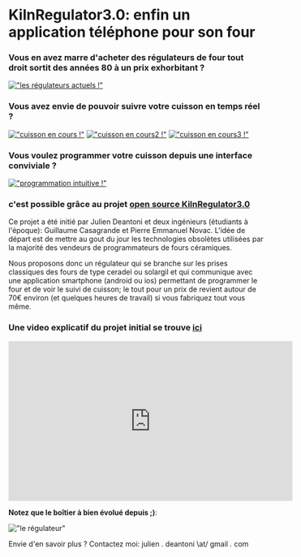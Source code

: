 # KilnRegulator3.0: enfin un application téléphone pour son four

### Vous en avez marre d'acheter des régulateurs de four tout droit sortit des années 80 à un prix exhorbitant ? 
[!["les régulateurs actuels !"](./picts/NoMoreOldKilnRegulator_small.jpg)](./picts/NoMoreOldKilnRegulator.jpg)
### Vous avez envie de pouvoir suivre votre cuisson en temps réel ?
[!["cuisson en cours !"](./picts/cuissonEnCours_small.jpeg)](./picts/cuissonEnCours.jpeg)
[!["cuisson en cours2 !"](./picts/cuissonEnCours2_small.jpeg)](./picts/cuissonEnCours2.jpeg)
[!["cuisson en cours3 !"](./picts/cuisson1_small.jpeg)](./picts/cuisson1.jpeg)
### Vous voulez programmer votre cuisson depuis une interface conviviale ?
[!["programmation intuitive !"](./picts/progModified_small.jpeg)](./picts/progModified.jpeg)

### c'est possible grâce au projet [open source KilnRegulator3.0](https://github.com/jdeantoni/KilnRegulator3.0)

Ce projet a été initié par Julien Deantoni et deux ingénieurs (étudiants à l'époque): Guillaume Casagrande et Pierre Emmanuel Novac.
L'idée de départ est de mettre au gout du jour les technologies obsolètes utilisées par la majorité des vendeurs de programmateurs de fours céramiques.

Nous proposons donc un régulateur qui se branche sur les prises classiques des fours de type ceradel ou solargil et qui communique avec une application smartphone (android ou ios) permettant de programmer le four et de voir le suivi de cuisson; le tout pour un prix de revient autour de 70€ environ (et quelques heures de travail) si vous fabriquez tout vous même.


### Une video explicatif du projet initial se trouve [ici](https://youtu.be/vaViCxbbG_A)
<iframe width="560" height="315" src="https://www.youtube.com/embed/vaViCxbbG_A" frameborder="0" allow="autoplay; encrypted-media" allowfullscreen></iframe>



**Notez que le boîtier à bien évolué depuis ;)**:


!["le régulateur"](picts/regulator_v0.9_small.jpg)


Envie d'en savoir plus ? Contactez moi: julien  _._  deantoni   \at/   gmail   _._    com 
